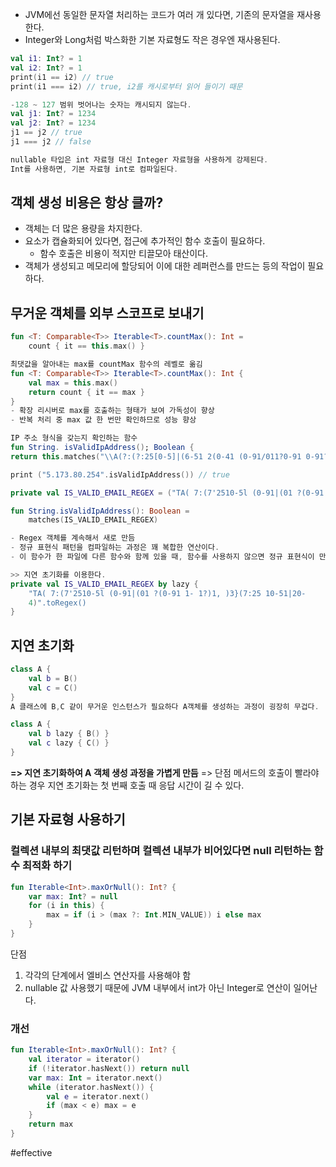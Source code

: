 - JVM에선 동일한 문자열 처리하는 코드가 여러 개 있다면, 기존의 문자열을 재사용한다.
- Integer와 Long처럼 박스화한 기본 자료형도 작은 경우엔 재사용된다.
``` kotlin
val i1: Int? = 1
val i2: Int? = 1
print(i1 == i2) // true
print(i1 === i2) // true, i2를 캐시로부터 읽어 들이기 때문

-128 ~ 127 범위 벗어나는 숫자는 캐시되지 않는다.
val j1: Int? = 1234
val j2: Int? = 1234
j1 == j2 // true
j1 === j2 // false

nullable 타입은 int 자료형 대신 Integer 자료형을 사용하게 강제된다.
Int를 사용하면, 기본 자료형 int로 컴파일된다.
```
## 객체 생성 비용은 항상 클까?
- 객체는 더 많은 용량을 차지한다.
- 요소가 캡슐화되어 있다면, 접근에 추가적인 함수 호출이 필요하다.
	- 함수 호출은 비용이 적지만 티끌모아 태산이다.
- 객체가 생성되고 메모리에 할당되어 이에 대한 레퍼런스를 만드는 등의 작업이 필요하다.
## 무거운 객체를 외부 스코프로 보내기
``` kotlin
fun <T: Comparable<T>> Iterable<T>.countMax(): Int = 
	count { it == this.max() }

최댓값을 알아내는 max를 countMax 함수의 레벨로 옮김
fun <T: Comparable<T>> Iterable<T>.countMax(): Int {
	val max = this.max()
	return count { it == max }
}
- 확장 리시버로 max를 호출하는 형태가 보여 가독성이 향상
- 반복 처리 중 max 값 한 번만 확인하므로 성능 향상

IP 주소 형식을 갖는지 확인하는 함수
fun String. isValidIpAddress(); Boolean {
return this.matches("\\A(?:(?:25[0-5]|(6-51 2(0-41 (0-91/011?0-91 0-91?1l, )3}(?:25 (0-51 2 0-4l (0-91 01 기0-91(0-9?)\\z".toRegex())

print ("5.173.80.254".isValidIpAddress()) // true

private val IS_VALID_EMAIL_REGEX = ("TA( 7:(7'2510-5l (0-91|(01 ?(0-91 1- 1?)1, )3}(7:25 10-51|20-4)".toRegex())

fun String.isValidIpAddress(): Boolean = 
	matches(IS_VALID_EMAIL_REGEX)

- Regex 객체를 계속해서 새로 만듬
- 정규 표현식 패턴을 컴파일하는 과정은 꽤 복합한 연산이다.
- 이 함수가 한 파일에 다른 함수와 함께 있을 때, 함수를 사용하지 않으면 정규 표현식이 만들어지는 것 자체가 낭비이다.

>> 지연 초기화를 이용한다.
private val IS_VALID_EMAIL_REGEX by lazy {
	"TA( 7:(7'2510-5l (0-91|(01 ?(0-91 1- 1?)1, )3}(7:25 10-51|20-
	4)".toRegex()
}
```
## 지연 초기화
``` kotlin
class A {
	val b = B()
	val c = C()
}
A 클래스에 B,C 같이 무거운 인스턴스가 필요하다 A객체를 생성하는 과정이 굉장히 무겁다.

class A {
	val b lazy { B() }
	val c lazy { C() }
}
```
**=> 지연 초기화하여 A 객체 생성 과정을 가볍게 만듬**
=> 단점 메서드의 호출이 빨라야 하는 경우 지연 초기화는 첫 번째 호출 때 응답 시간이 길 수 있다.
## 기본 자료형 사용하기
### 컬렉션 내부의 최댓값 리턴하며 컬렉션 내부가 비어있다면 null 리턴하는 함수 최적화 하기
``` kotlin
fun Iterable<Int>.maxOrNull(): Int? {
	var max: Int? = null
	for (i in this) {
		max = if (i > (max ?: Int.MIN_VALUE)) i else max
	}
}
```
단점
1. 각각의 단계에서 엘비스 연산자를 사용해야 함
2. nullable 값 사용했기 때문에 JVM 내부에서 int가 아닌 Integer로 연산이 일어난다.
### 개선
``` kotlin
fun Iterable<Int>.maxOrNull(): Int? {
	val iterator = iterator()
	if (!iterator.hasNext()) return null
	var max: Int = iterator.next()
	while (iterator.hasNext()) {
		val e = iterator.next()
		if (max < e) max = e
	}
	return max
}
```

#effective 